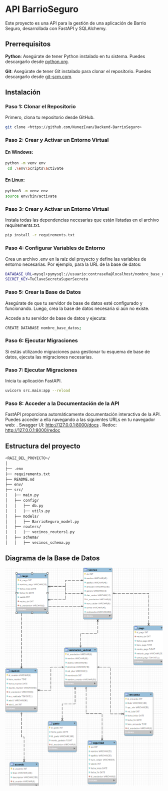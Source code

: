 # API BarrioSeguro
Este proyecto es una API para la gestión de una aplicación de Barrio Seguro, desarrollada con FastAPI y SQLAlchemy.

## Prerrequisitos
**Python**: Asegúrate de tener Python instalado en tu sistema. Puedes descargarlo desde [python.org](https://www.python.org/downloads/).

**Git**: Asegúrate de tener Git instalado para clonar el repositorio. Puedes descargarlo desde [git-scm.com](https://git-scm.com/downloads).

## Instalación

### Paso 1: Clonar el Repositorio

Primero, clona tu repositorio desde GitHub.
```bash
git clone <https://github.com/NunezIvan/Backend-BarrioSeguro>
```

### Paso 2: Crear y Activar un Entorno Virtual
#### En Windows:
```bash
python -m venv env
 cd .\env\Scripts\activate
```
#### En Linux:
```bash
python3 -m venv env
source env/bin/activate
```


### Paso 3: Crear y Activar un Entorno Virtual
Instala todas las dependencias necesarias que están listadas en el archivo requirements.txt.
```bash
pip install -r requirements.txt
```


### Paso 4: Configurar Variables de Entorno
Crea un archivo .env en la raíz del proyecto y define las variables de entorno necesarias. Por ejemplo, para la URL de la base de datos:
```bash
DATABASE_URL=mysql+pymysql://usuario:contraseña@localhost/nombre_base_datos
SECRET_KEY=TuClaveSecretaSuperSecreta
```


### Paso 5: Crear la Base de Datos
Asegúrate de que tu servidor de base de datos esté configurado y funcionando. Luego, crea la base de datos necesaria si aún no existe.

Accede a tu servidor de base de datos y ejecuta:
```bash
CREATE DATABASE nombre_base_datos;
```


### Paso 6: Ejecutar Migraciones
Si estás utilizando migraciones para gestionar tu esquema de base de datos, ejecuta las migraciones necesarias.



### Paso 7: Ejecutar Migraciones
Inicia tu aplicación FastAPI.
```bash
uvicorn src.main:app --reload
```


### Paso 8: Acceder a la Documentación de la API
FastAPI proporciona automáticamente documentación interactiva de la API. Puedes acceder a ella navegando a las siguientes URLs en tu navegador web:
. Swagger UI: http://127.0.0.1:8000/docs
. Redoc: http://127.0.0.1:8000/redoc



## Estructura del proyecto
```bash
<RAIZ_DEL_PROYECTO>/
│
├── .env
├── requirements.txt
├── README.md
├── env/
├── src/
│   ├── main.py
│   ├── config/
│   │   ├── db.py
│   │   ├── utils.py
│   ├── models/
│   │   ├── BarrioSeguro_model.py
│   ├── routers/
│   │   ├── vecinos_routers1.py
│   ├── schema/
│   │   ├── vecinos_schema.py
```

## Diagrama de la Base de Datos

![Diagrama de la Base de Datos](DB_BarrioSeguro_Image.png)


